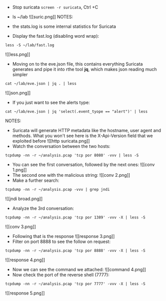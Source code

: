- Stop suricata `screen -r suricata`, Ctrl +C
- ls ~/lab
![[suric.png]]
NOTES: 
- the stats.log is some internal statistics for Suricata

- Display the fast.log (disabling word wrap):
```
less -S ~/lab/fast.log
```
![[less.png]]
- Moving on to the eve.json file, this contains everything Suricata generates and pipe it into rthe tool **jq**, which makes json reading much simpler
```
cat ~/lab/eve.json | jq . | less
```
![[json.png]]
- If you just want to see the alerts type:
```
cat ~/lab/eve.json | jq 'select(.event_tyope == "alert")' | less
```
NOTES:
- Suricata will generate HTTP metadata like the hostname, user agent and methods. What you won't see here is the X-Api-Version field that we exploited before
![[http suricata.png]]
- Watch the conversation between the two hosts:
```
tcpdump -nn -r ~/analysis.pcap 'tcp por 8080' -vvv | less -S
```
- You can see the first conversation, followed by the next ones:
![[conv 1.png]]
- The second one with the malicious string:
![[conv 2.png]]
- Make a further search:
```
tcpdump -nn -r ~/analysis.pcap -vvv | grep jndi
```
![[jndi broad.png]]
- Analyze the 3rd conversation:
```
tcpdump -nn -r ~/analysis.pcap 'tcp por 1389' -vvv -X | less -S
```
![[conv 3.png]]
- Following that is the response
![[response 3.png]]
- Filter on port 8888 to see the follow on request:
```
tcpdump -nn -r ~/analysis.pcap 'tcp por 8888' -vvv -X | less -S
```
![[response 4.png]]
- Now we can see the command we attached:
![[command 4.png]]
- Now check the port of the reverse shell (7777):
```
tcpdump -nn -r ~/analysis.pcap 'tcp por 7777' -vvv -X | less -S
```
![[response 5.png]]
